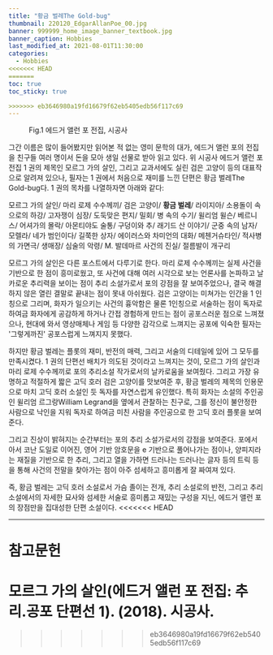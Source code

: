 ```yaml
---
title: "황금 벌레The Gold-bug"
thumbnail: 220120_EdgarAllanPoe_00.jpg
banner: 999999_home_image_banner_textbook.jpg
banner_caption: Hobbies
last_modified_at: 2021-08-01T11:30:00
categories:
  - Hobbies
<<<<<<< HEAD
=======
toc: true
toc_sticky: true

>>>>>>> eb3646980a19fd16679f62eb5405edb56f117c69
---
```


<figure class="align-center" style="width: 450px">
  <a href="/assets/images/220120_EdgarAllanPoe_00.jpg">
  <img src="{{ site.url }}{{ site.baseurl }}/assets/images/220120_EdgarAllanPoe_00.jpg" alt="">
  </a>
  <figcaption>
  Fig.1 에드거 앨런 포 전집, 시공사
  </figcaption>
</figure>

그간 이름은 많이 들어봤지만 읽어본 적 없는 영미 문학의 대가, 에드거 앨런 포의 전집을 친구들 여러 명이서 돈을 모아 생일 선물로 받아 읽고 있다. 위 시공사 에드거 앨런 포 전집 1 권의 제목인 모르그 가의 살인, 그리고 교과서에도 실린 검은 고양이 등의 대표작으로 알려져 있으나, 필자는 1 권에서 처음으로 재미를 느낀 단편은 황금 벌레The Gold-bug다. 1 권의 목차를 나열하자면 아래와 같다:

모르그 가의 살인/ 마리 로제 수수께끼/ 검은 고양이/ <b>황금 벌레</b>/ 라이지아/ 소용돌이 속으로의 하강/ 고자쟁이 심장/ 도둑맞은 편지/ 밀회/ 병 속의 수기/ 윌리엄 윌슨/ 베르니스/ 어셔가의 몰락/ 아몬티야도 술통/ 구덩이와 추/ 래기드 산 이야기/ 군중 속의 남자/ 모렐라/ 네가 범인이다/ 길쭉한 상자/ 에이러스와 차미언의 대화/ 메첸거슈타인/ 적사병의 가면극/ 생매장/ 심술의 악령/ M. 발데마르 사건의 진실/ 절름발이 개구리

모르그 가의 살인은 다른 포스트에서 다루기로 한다. 마리 로제 수수께끼는 실제 사건을 기반으로 한 점이 흥미로웠고, 또 사건에 대해 여러 시각으로 보는 언론사를 논파하고 날카로운 추리력을 보이는 점이 추리 소설가로서 포의 강점을 잘 보여주었으나, 결국 해결하지 않은 열린 결말로 끝내는 점이 못내 아쉬웠다. 검은 고양이는 미쳐가는 인간을 1 인칭으로 그리며, 화자가 일으키는 사건의 흉악함은 물론 1인칭으로 서술하는 점이 독자로 하여금 화자에게 공감하게 하거나 간접 경험하게 만드는 점이 공포스러운 점으로 느껴졌으나, 현대에 와서 영상매체나 게임 등 다양한 감각으로 느껴지는 공포에 익숙한 필자는 '그렇게까진' 공포스럽게 느껴지지 못했다.

하지만 황금 벌레는 플롯의 재미, 반전의 매력, 그리고 서술의 디테일에 있어 그 모두를 만족시켰다. 1 권의 단편선 배치가 의도된 것이라고 느껴지는 것이, 모르그 가의 살인과 마리 로제 수수께끼로 포의 추리소설 작가로서의 날카로움을 보여줬다. 그리고 가장 유명하고 적절하게 짧은 고딕 호러 검은 고양이를 맛보여준 후, 황금 벌레의 제목의 인용문으로 마치 고딕 호러 소설인 듯 독자를 자연스럽게 유인했다. 특히 화자는 소설의 주인공인 윌리엄 르그랑William Legrand을 옆에서 관찰하는 친구로, 그를 정신이 불안정한 사람으로 낙인을 지워 독자로 하여금 미친 사람을 주인공으로 한 고딕 호러 플롯을 보여준다.

그리고 진상이 밝혀지는 순간부터는 포의 추리 소설가로서의 강점을 보여준다. 포에서 아서 코난 도일로 이어진, 영어 기반 암호문을 e 기반으로 풀어나가는 점이나, 양피지라는 재질을 기반으로 한 추리, 그리고 열을 가하면 드러나는 드러나는 글자 등의 트릭 등을 통해 사건의 전말을 찾아가는 점이 아주 섬세하고 흥미롭게 잘 짜여져 있다.

즉, 황금 벌레는 고딕 호러 소설로서 가슴 졸이는 전개, 추리 소설로의 반전, 그리고 추리 소설에서의 자세한 묘사와 섬세한 서술로 흥미롭고 재밌는 구성을 지닌, 에드거 앨런 포의 장점만을 집대성한 단편 소설이다.
<<<<<<< HEAD

---
# 참고문헌

모르그 가의 살인(에드거 앨런 포 전집: 추리.공포 단편선 1). (2018). 시공사.
=======
>>>>>>> eb3646980a19fd16679f62eb5405edb56f117c69
